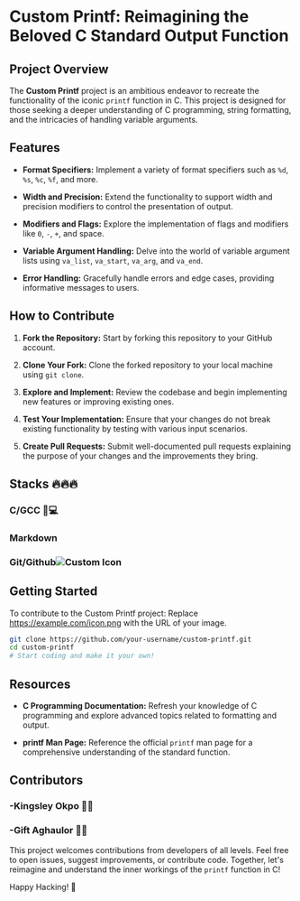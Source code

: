 # Custom Printf: Reimagining the Beloved C Standard Output Function

## Project Overview

The **Custom Printf** project is an ambitious endeavor to recreate the functionality of the iconic `printf` function in C. This project is designed for those seeking a deeper understanding of C programming, string formatting, and the intricacies of handling variable arguments.

## Features

- **Format Specifiers:** Implement a variety of format specifiers such as `%d`, `%s`, `%c`, `%f`, and more.
  
- **Width and Precision:** Extend the functionality to support width and precision modifiers to control the presentation of output.

- **Modifiers and Flags:** Explore the implementation of flags and modifiers like `0`, `-`, `+`, and space.

- **Variable Argument Handling:** Delve into the world of variable argument lists using `va_list`, `va_start`, `va_arg`, and `va_end`.

- **Error Handling:** Gracefully handle errors and edge cases, providing informative messages to users.

## How to Contribute

1. **Fork the Repository:** Start by forking this repository to your GitHub account.

2. **Clone Your Fork:** Clone the forked repository to your local machine using `git clone`.

3. **Explore and Implement:** Review the codebase and begin implementing new features or improving existing ones.

4. **Test Your Implementation:** Ensure that your changes do not break existing functionality by testing with various input scenarios.

5. **Create Pull Requests:** Submit well-documented pull requests explaining the purpose of your changes and the improvements they bring.

## Stacks 🔥🔥🔥
### C/GCC 👨‍‍💻 
### Markdown	
### Git/Github![Custom Icon](https://example.com/icon.png)


## Getting Started

To contribute to the Custom Printf project:
Replace https://example.com/icon.png with the URL of your image.
```bash
git clone https://github.com/your-username/custom-printf.git
cd custom-printf
# Start coding and make it your own!
```

## Resources

- **C Programming Documentation:** Refresh your knowledge of C programming and explore advanced topics related to formatting and output.

- **printf Man Page:** Reference the official `printf` man page for a comprehensive understanding of the standard function.

## Contributors
### -Kingsley Okpo 👨🏿
### -Gift Aghaulor 👩🏿

This project welcomes contributions from developers of all levels. Feel free to open issues, suggest improvements, or contribute code. Together, let's reimagine and understand the inner workings of the `printf` function in C!

Happy Hacking! 🚀
